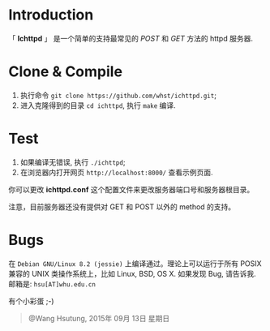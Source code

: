 # Introduction
「 **Ichttpd** 」 是一个简单的支持最常见的 _POST_ 和 _GET_ 方法的 httpd 服务器.

# Clone & Compile
1. 执行命令 `git clone https://github.com/whst/ichttpd.git`;
2. 进入克隆得到的目录 `cd ichttpd`, 执行 `make` 编译.

# Test
1. 如果编译无错误, 执行 `./ichttpd`;
2. 在浏览器内打开网页 `http://localhost:8000/` 查看示例页面.

你可以更改 **ichttpd.conf** 这个配置文件来更改服务器端口号和服务器根目录。

注意，目前服务器还没有提供对 GET 和 POST 以外的 method 的支持。  

# Bugs
在 `Debian GNU/Linux 8.2 (jessie)` 上编译通过。理论上可以运行于所有 POSIX 兼容的 UNIX 类操作系统上，比如 Linux, BSD, OS X.
如果发现 Bug, 请告诉我. 邮箱是: `hsu[AT]whu.edu.cn`

有个小彩蛋 ;-)

> @Wang Hsutung, 2015年 09月 13日 星期日